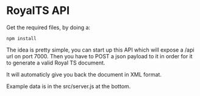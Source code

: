RoyalTS API
===========

Get the required files, by doing a:
````
npm install
````

The idea is pretty simple, you can start up this API which will expose a /api url on port 7000.
Then you have to POST a json payload to it in order for it to generate a valid Royal TS document.

It will automaticly give you back the document in XML format.

Example data is in the src/server.js at the bottom.
